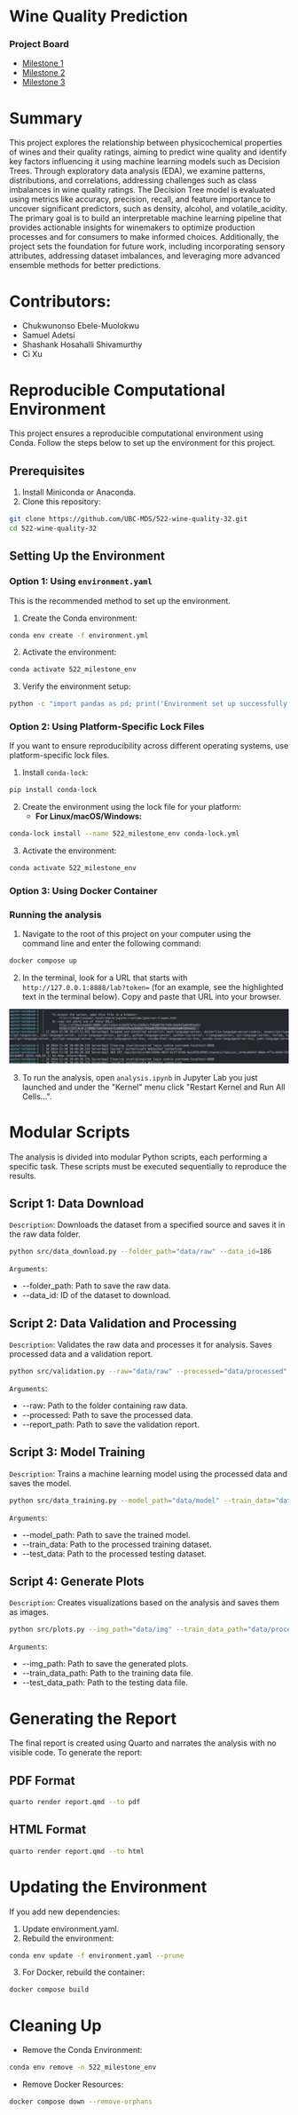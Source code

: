 # Wine Quality Prediction 

### Project Board

- [Milestone 1](<https://github.com/orgs/UBC-MDS/projects/177/views/1>)
- [Milestone 2](https://github.com/orgs/UBC-MDS/projects/183)
- [Milestone 3](https://pages.github.ubc.ca/mds-2024-25/DSCI_522_dsci-workflows_students/release/milestone3/milestone3.html)

# Summary
This project explores the relationship between physicochemical properties of wines and their quality ratings, aiming to predict wine quality and identify key factors influencing it using machine learning models such as Decision Trees. Through exploratory data analysis (EDA), we examine patterns, distributions, and correlations, addressing challenges such as class imbalances in wine quality ratings. The Decision Tree model is evaluated using metrics like accuracy, precision, recall, and feature importance to uncover significant predictors, such as density, alcohol, and volatile_acidity. The primary goal is to build an interpretable machine learning pipeline that provides actionable insights for winemakers to optimize production processes and for consumers to make informed choices. Additionally, the project sets the foundation for future work, including incorporating sensory attributes, addressing dataset imbalances, and leveraging more advanced ensemble methods for better predictions.

# Contributors:
- Chukwunonso Ebele-Muolokwu 
- Samuel Adetsi 
- Shashank Hosahalli Shivamurthy
- Ci Xu  

# Reproducible Computational Environment

This project ensures a reproducible computational environment using Conda. Follow the steps below to set up the environment for this project.

## Prerequisites

1. Install Miniconda or Anaconda.
2. Clone this repository:

```bash
git clone https://github.com/UBC-MDS/522-wine-quality-32.git
cd 522-wine-quality-32
```

## Setting Up the Environment

### Option 1: Using `environment.yaml`

This is the recommended method to set up the environment.

1. Create the Conda environment:

```bash
conda env create -f environment.yml
```

2. Activate the environment:

```bash
conda activate 522_milestone_env
```

3. Verify the environment setup:

```bash
python -c "import pandas as pd; print('Environment set up successfully!')"
```

### Option 2: Using Platform-Specific Lock Files

If you want to ensure reproducibility across different operating systems, use platform-specific lock files.

1. Install `conda-lock`:

```bash
pip install conda-lock
```

2. Create the environment using the lock file for your platform:
   - **For Linux/macOS/Windows:**

```bash
conda-lock install --name 522_milestone_env conda-lock.yml
```

3. Activate the environment:

```bash
conda activate 522_milestone_env
```

### Option 3: Using Docker Container
### Running the analysis

1. Navigate to the root of this project on your computer using the
   command line and enter the following command:

```bash
docker compose up
```

2. In the terminal, look for a URL that starts with 
`http://127.0.0.1:8888/lab?token=` 
(for an example, see the highlighted text in the terminal below). 
Copy and paste that URL into your browser.

![Lab Token to copy](img/lab-token.png)

3. To run the analysis,
open `analysis.ipynb` in Jupyter Lab you just launched
and under the "Kernel" menu click "Restart Kernel and Run All Cells...".

# Modular Scripts

The analysis is divided into modular Python scripts, each performing a specific task. These scripts must be executed sequentially to reproduce the results.

## Script 1: Data Download

`Description`: Downloads the dataset from a specified source and saves it in the raw data folder.

```bash
python src/data_download.py --folder_path="data/raw" --data_id=186
```

`Arguments`:
- --folder_path: Path to save the raw data.
- --data_id: ID of the dataset to download.

## Script 2: Data Validation and Processing

`Description`: Validates the raw data and processes it for analysis. Saves processed data and a validation report.

```bash
python src/validation.py --raw="data/raw" --processed="data/processed" --report_path="report"
```

`Arguments`:
- --raw: Path to the folder containing raw data.
- --processed: Path to save the processed data.
- --report_path: Path to save the validation report.

## Script 3: Model Training

`Description`: Trains a machine learning model using the processed data and saves the model.

```bash
python src/data_training.py --model_path="data/model" --train_data="data/processed/wine_train.csv" --test_data="data/processed/wine_test.csv"
```

`Arguments`:
- --model_path: Path to save the trained model.
- --train_data: Path to the processed training dataset.
- --test_data: Path to the processed testing dataset.

## Script 4: Generate Plots

`Description`: Creates visualizations based on the analysis and saves them as images.

```bash
python src/plots.py --img_path="data/img" --train_data_path="data/processed/wine_train.csv" --test_data_path="data/processed/wine_test.csv"
```

`Arguments`:

- --img_path: Path to save the generated plots.
- --train_data_path: Path to the training data file.
- --test_data_path: Path to the testing data file.

# Generating the Report

The final report is created using Quarto and narrates the analysis with no visible code. To generate the report:

## PDF Format

```bash
quarto render report.qmd --to pdf
```

## HTML Format

```bash
quarto render report.qmd --to html
```


# Updating the Environment

If you add new dependencies:
1. Update environment.yaml.
2. Rebuild the environment:

```bash
conda env update -f environment.yaml --prune
```
3. For Docker, rebuild the container:

```bash
docker compose build
```

# Cleaning Up


- Remove the Conda Environment:
```bash
conda env remove -n 522_milestone_env
```

- Remove Docker Resources:
```bash
docker compose down --remove-orphans
```